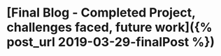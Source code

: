 # [Final Blog - Completed Project, challenges faced, future work]({% post_url 2019-03-29-finalPost %}) 

